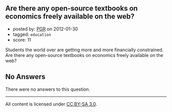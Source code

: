 ## Are there any open-source textbooks on economics freely available on the web?

- posted by: [PGR](https://stackexchange.com/users/-1/632-pgr) on 2012-01-30
- tagged: `education`
- score: 11

Students the world over are getting more and more financially constrained. Are there any open-source textbooks on economics freely available on the web?

## No Answers

There were no answers to this question.


---

All content is licensed under [CC BY-SA 3.0](https://creativecommons.org/licenses/by-sa/3.0/).
